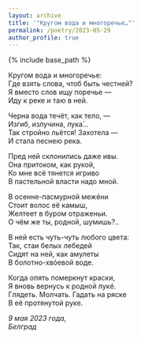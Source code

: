 ```yaml
---
layout: archive
title: '"Кругом вода и многоречье…"'
permalink: /poetry/2023-05-29
author_profile: true
---
```


{% include base_path %}

Кругом вода и многоречье: <br>
Где взять слова, чтоб быть честней? <br>
Я вместо слов ищу поречье — <br>
Иду к реке и таю в ней. <br>

Черна вода течёт, как тело, — <br>
Изгиб, излучина, лука́… <br>
Так стройно льётся! Захотела — <br>
И стала песнею река. <br>

Пред ней склонились даже ивы. <br>
Она притоком, как рукой, <br>
Ко мне всё тянется игриво <br>
В пастельной власти надо мной. <br>

В осенне-пасмурной межéни <br>
Стоит волос её камыш, <br>
Желтеет в буром отраженьи. <br>
О чём же ты, родной, шумишь?.. <br>

В ней есть чуть-чуть любого цвета: <br>
Так, стаи белых лебедей <br>
Сидят на ней, как амулеты <br>
В болотно-хвóевой воде. <br>

Когда опять померкнут краски, <br>
Я вновь вернусь к родной лукé. <br>
Глядеть. Молчать. Гадать на ряске <br>
В её протянутой руке. <br>

<i>9 мая 2023 года,</i> <br>
<i>Белград</i>